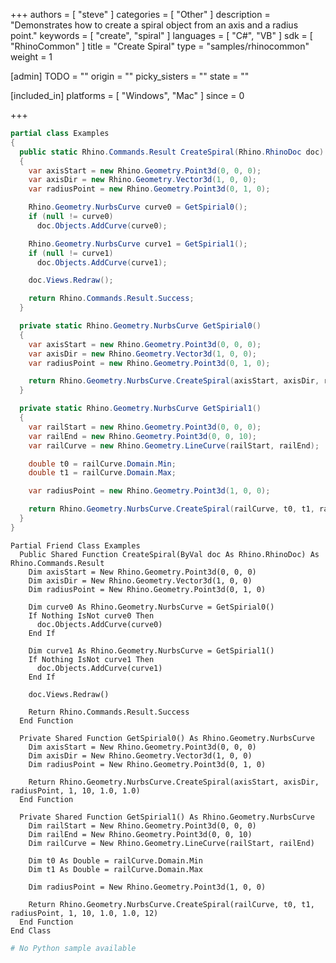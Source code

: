 +++
authors = [ "steve" ]
categories = [ "Other" ]
description = "Demonstrates how to create a spiral object from an axis and a radius point."
keywords = [ "create", "spiral" ]
languages = [ "C#", "VB" ]
sdk = [ "RhinoCommon" ]
title = "Create Spiral"
type = "samples/rhinocommon"
weight = 1

[admin]
TODO = ""
origin = ""
picky_sisters = ""
state = ""

[included_in]
platforms = [ "Windows", "Mac" ]
since = 0

+++

<div class="codetab-content" id="cs">

```cs
partial class Examples
{
  public static Rhino.Commands.Result CreateSpiral(Rhino.RhinoDoc doc)
  {
    var axisStart = new Rhino.Geometry.Point3d(0, 0, 0);
    var axisDir = new Rhino.Geometry.Vector3d(1, 0, 0);
    var radiusPoint = new Rhino.Geometry.Point3d(0, 1, 0);

    Rhino.Geometry.NurbsCurve curve0 = GetSpirial0();
    if (null != curve0)
      doc.Objects.AddCurve(curve0);

    Rhino.Geometry.NurbsCurve curve1 = GetSpirial1();
    if (null != curve1)
      doc.Objects.AddCurve(curve1);

    doc.Views.Redraw();

    return Rhino.Commands.Result.Success;
  }

  private static Rhino.Geometry.NurbsCurve GetSpirial0()
  {
    var axisStart = new Rhino.Geometry.Point3d(0, 0, 0);
    var axisDir = new Rhino.Geometry.Vector3d(1, 0, 0);
    var radiusPoint = new Rhino.Geometry.Point3d(0, 1, 0);

    return Rhino.Geometry.NurbsCurve.CreateSpiral(axisStart, axisDir, radiusPoint, 1, 10, 1.0, 1.0);
  }

  private static Rhino.Geometry.NurbsCurve GetSpirial1()
  {
    var railStart = new Rhino.Geometry.Point3d(0, 0, 0);
    var railEnd = new Rhino.Geometry.Point3d(0, 0, 10);
    var railCurve = new Rhino.Geometry.LineCurve(railStart, railEnd);

    double t0 = railCurve.Domain.Min;
    double t1 = railCurve.Domain.Max;

    var radiusPoint = new Rhino.Geometry.Point3d(1, 0, 0);

    return Rhino.Geometry.NurbsCurve.CreateSpiral(railCurve, t0, t1, radiusPoint, 1, 10, 1.0, 1.0, 12);
  }
}
```

</div>


<div class="codetab-content" id="vb">

```vbnet
Partial Friend Class Examples
  Public Shared Function CreateSpiral(ByVal doc As Rhino.RhinoDoc) As Rhino.Commands.Result
	Dim axisStart = New Rhino.Geometry.Point3d(0, 0, 0)
	Dim axisDir = New Rhino.Geometry.Vector3d(1, 0, 0)
	Dim radiusPoint = New Rhino.Geometry.Point3d(0, 1, 0)

	Dim curve0 As Rhino.Geometry.NurbsCurve = GetSpirial0()
	If Nothing IsNot curve0 Then
	  doc.Objects.AddCurve(curve0)
	End If

	Dim curve1 As Rhino.Geometry.NurbsCurve = GetSpirial1()
	If Nothing IsNot curve1 Then
	  doc.Objects.AddCurve(curve1)
	End If

	doc.Views.Redraw()

	Return Rhino.Commands.Result.Success
  End Function

  Private Shared Function GetSpirial0() As Rhino.Geometry.NurbsCurve
	Dim axisStart = New Rhino.Geometry.Point3d(0, 0, 0)
	Dim axisDir = New Rhino.Geometry.Vector3d(1, 0, 0)
	Dim radiusPoint = New Rhino.Geometry.Point3d(0, 1, 0)

	Return Rhino.Geometry.NurbsCurve.CreateSpiral(axisStart, axisDir, radiusPoint, 1, 10, 1.0, 1.0)
  End Function

  Private Shared Function GetSpirial1() As Rhino.Geometry.NurbsCurve
	Dim railStart = New Rhino.Geometry.Point3d(0, 0, 0)
	Dim railEnd = New Rhino.Geometry.Point3d(0, 0, 10)
	Dim railCurve = New Rhino.Geometry.LineCurve(railStart, railEnd)

	Dim t0 As Double = railCurve.Domain.Min
	Dim t1 As Double = railCurve.Domain.Max

	Dim radiusPoint = New Rhino.Geometry.Point3d(1, 0, 0)

	Return Rhino.Geometry.NurbsCurve.CreateSpiral(railCurve, t0, t1, radiusPoint, 1, 10, 1.0, 1.0, 12)
  End Function
End Class
```

</div>


<div class="codetab-content" id="py">

```python
# No Python sample available
```

</div>

